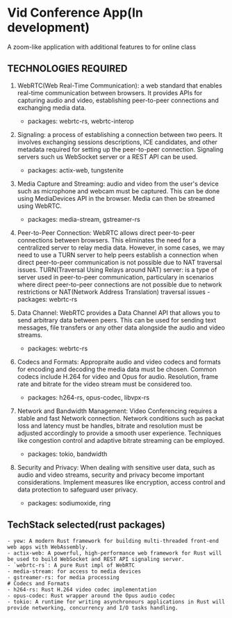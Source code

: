 # Vid Conference App(In development)

A zoom-like application with additional features to for online class

## TECHNOLOGIES REQUIRED

1. WebRTC(Web Real-Time Communication): a web standard that enables real-time communication between browsers. It provides APIs for capturing audio and video, establishing peer-to-peer connections and exchanging media data.

   - packages: webrtc-rs, webrtc-interop

2. Signaling: a process of establishing a connection between two peers. It involves exchanging sessions descriptions, ICE candidates, and other metadata required for setting up the peer-to-peer connection. Signaling servers such us WebSocket server or a REST API can be used.

   - packages: actix-web, tungstenite

3. Media Capture and Streaming: audio and video from the user's device such as microphone and webcam must be captured. This can be done using MediaDevices API in the browser. Media can then be streamed using WebRTC.

   - packages: media-stream, gstreamer-rs

4. Peer-to-Peer Connection: WebRTC allows direct peer-to-peer connections between browsers. This eliminates the need for a centralized server to relay media data. However, in some cases, we may need to use a TURN server to help peers establish a connection when direct peer-to-peer communication is not possible due to NAT traversal issues.
   TURN(Traversal Using Relays around NAT) server: is a type of server used in peer-to-peer communication, particulary in scenarios where direct peer-to-peer connections are not possible due to network restrictions or NAT(Network Address Translation) traversal issues - packages: webrtc-rs

5. Data Channel: WebRTC provides a Data Channel API that allows you to send arbitrary data between peers. This can be used for sending text messages, file transfers or any other data alongside the audio and video streams.

   - packages: webrtc-rs

6. Codecs and Formats: Appropraite audio and video codecs and formats for encoding and decoding the media data must be chosen. Common codecs include H.264 for video and Opus for audio. Resolution, frame rate and bitrate for the video stream must be considered too.

   - packages: h264-rs, opus-codec, libvpx-rs

7. Network and Bandwidth Management: Video Conferencing requires a stable and fast Network connection. Network conditions such as packat loss and latency must be handles, bitrate and resolution must be adjusted accordingly to provide a smooth user experience. Techniques like congestion control and adaptive bitrate streaming can be employed.

   - packages: tokio, bandwidth

8. Security and Privacy: When dealing with sensitive user data, such as audio and video streams, security and privacy become important considerations. Implement measures like encryption, access control and data protection to safeguard user privacy.
   - packages: sodiumoxide, ring

## TechStack selected(rust packages)

    - yew: A modern Rust framework for building multi-threaded front-end web apps with WebAssembly.
    - actix-web: A powerful, high-performance web framework for Rust will be used to build WebSocket and REST API signaling server.
    - `webrtc-rs`: A pure Rust impl of WebRTC
    - media-stream: for access to media devices
    - gstreamer-rs: for media processing
    # Codecs and Formats
    - h264-rs: Rust H.264 video codec implementation
    - opus-codec: Rust wrapper around the Opus audio codec
    - tokio: A runtime for writing asynchronours applications in Rust will provide networking, concurrency and I/O tasks handling.
